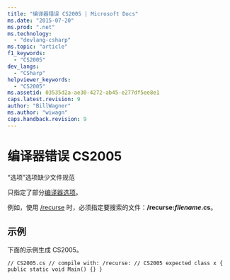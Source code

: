 ```yaml
---
title: "编译器错误 CS2005 | Microsoft Docs"
ms.date: "2015-07-20"
ms.prod: ".net"
ms.technology: 
  - "devlang-csharp"
ms.topic: "article"
f1_keywords: 
  - "CS2005"
dev_langs: 
  - "CSharp"
helpviewer_keywords: 
  - "CS2005"
ms.assetid: 03535d2a-ae30-4272-ab45-e277df5ee8e1
caps.latest.revision: 9
author: "BillWagner"
ms.author: "wiwagn"
caps.handback.revision: 9
---
```

# 编译器错误 CS2005
“选项”选项缺少文件规范  
  
 只指定了部分[编译器选项](../../csharp/language-reference/compiler-options/index.md)。  
  
 例如，使用 [\/recurse](../../csharp/language-reference/compiler-options/recurse-compiler-option.md) 时，必须指定要搜索的文件：**\/recurse:***filename***.cs**。  
  
## 示例  
 下面的示例生成 CS2005。  
  
```  
// CS2005.cs // compile with: /recurse: // CS2005 expected class x { public static void Main() {} }  
```